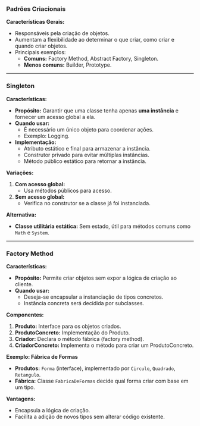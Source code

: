 ### Padrões Criacionais
**Características Gerais:**
- Responsáveis pela criação de objetos.
- Aumentam a flexibilidade ao determinar o que criar, como criar e quando criar objetos.
- Principais exemplos: 
  - **Comuns:** Factory Method, Abstract Factory, Singleton.
  - **Menos comuns:** Builder, Prototype.

---

### **Singleton**
**Características:**
- **Propósito:** Garantir que uma classe tenha apenas **uma instância** e fornecer um acesso global a ela.
- **Quando usar:** 
  - É necessário um único objeto para coordenar ações.
  - Exemplo: Logging.
- **Implementação:**
  - Atributo estático e final para armazenar a instância.
  - Construtor privado para evitar múltiplas instâncias.
  - Método público estático para retornar a instância.

**Variações:**
1. **Com acesso global:**
   - Usa métodos públicos para acesso.
2. **Sem acesso global:**
   - Verifica no construtor se a classe já foi instanciada.

**Alternativa:** 
- **Classe utilitária estática:** Sem estado, útil para métodos comuns como `Math` e `System`.

---

### **Factory Method**
**Características:**
- **Propósito:** Permite criar objetos sem expor a lógica de criação ao cliente.
- **Quando usar:** 
  - Deseja-se encapsular a instanciação de tipos concretos.
  - Instância concreta será decidida por subclasses.

**Componentes:**
1. **Produto:** Interface para os objetos criados.
2. **ProdutoConcreto:** Implementação do Produto.
3. **Criador:** Declara o método fábrica (factory method).
4. **CriadorConcreto:** Implementa o método para criar um ProdutoConcreto.

**Exemplo: Fábrica de Formas**
- **Produtos:** `Forma` (interface), implementado por `Circulo`, `Quadrado`, `Retangulo`.
- **Fábrica:** Classe `FabricaDeFormas` decide qual forma criar com base em um tipo.

**Vantagens:**
- Encapsula a lógica de criação.
- Facilita a adição de novos tipos sem alterar código existente.

